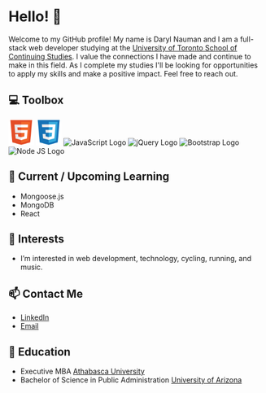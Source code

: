 # Hello! 👋

Welcome to my GitHub profile! My name is Daryl Nauman and I am a full-stack web developer studying at the [University of Toronto School of Continuing Studies](https://bootcamp.learn.utoronto.ca/). I value the connections I have made and continue to make in this field. As I complete my studies I'll be looking for opportunities to apply my skills and make a positive impact. Feel free to reach out.

## 💻 Toolbox
<img src="https://raw.githubusercontent.com/devicons/devicon/7a4ca8aa871d6dca81691e018d31eed89cb70a76/icons/html5/html5-original.svg" alt="HTML5 Logo" width="50" height="50"/>   <img src="https://raw.githubusercontent.com/devicons/devicon/7a4ca8aa871d6dca81691e018d31eed89cb70a76/icons/css3/css3-original.svg" alt="CSS3 Logo" width="50" height="50"/>   <img src="https://cdn.worldvectorlogo.com/logos/logo-javascript.svg" alt="JavaScript Logo" width="50" height="50"/> <img src="https://cdn.worldvectorlogo.com/logos/jquery-2.svg" alt="jQuery Logo" width="50" height="50"/> <img src="https://cdn.worldvectorlogo.com/logos/bootstrap-4.svg" alt="Bootstrap Logo" width="50" height="50"/> <img src="https://cdn.worldvectorlogo.com/logos/nodejs-icon.svg" alt="Node JS Logo" width="50" height="50"/>

## 🌱 Current / Upcoming Learning
- Mongoose.js
- MongoDB
- React

## 👀 Interests 
-  I’m interested in web development, technology, cycling, running, and music.

## 📫 Contact Me 
 - [LinkedIn](https://www.linkedin.com/in/darylnauman/)
 - [Email](mailto:darylnauman@gmail.com)

## 📖 Education
- Executive MBA [Athabasca University](https://www.athabascau.ca/)
- Bachelor of Science in Public Administration [University of Arizona](http://www.arizona.edu)

<!---
darylnauman/darylnauman is a ✨ special ✨ repository because its `README.md` (this file) appears on your GitHub profile.
You can click the Preview link to take a look at your changes.

- 💞️ I’m looking to collaborate on ...

- 

--->





